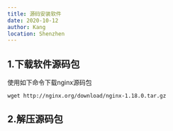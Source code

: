 ```yaml
---
title: 源码安装软件
date: 2020-10-12
author: Kang
location: Shenzhen
---
```


## 1.下载软件源码包

使用如下命令下载nginx源码包

```jade
wget http://nginx.org/download/nginx-1.18.0.tar.gz
```

## 2.解压源码包